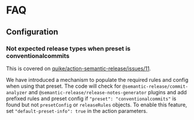 # FAQ

## Configuration

### **Not expected release types when preset is conventionalcommits**

This is covered on
[quike/action-semantic-release/issues/11](https://github.com/quike/action-semantic-release/issues/11).

We have introduced a mechanism to populate the required rules and config when using that preset. The code will check for
`@semantic-release/commit-analyzer` and `@semantic-release/release-notes-generator` plugins and add prefixed rules and
preset config if `"preset": "conventionalcommits"` is found but not `presetConfig` or `releaseRules` objects. To enable
this feature, set `"default-preset-info": true` in the action parameters.
